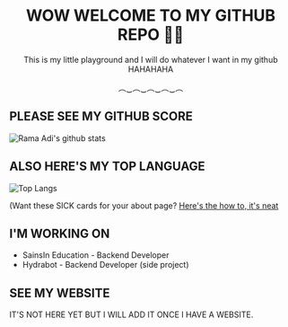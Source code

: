 <h1 align="center">WOW WELCOME TO MY GITHUB REPO 🤯🤯</h1>
<p align="center">This is my little playground and I will do whatever I want in my github HAHAHAHA</p>
<p align="center">︵‿︵‿︵‿︵‿︵</p>

## PLEASE SEE MY GITHUB SCORE 
![Rama Adi's github stats](https://github-readme-stats.vercel.app/api?username=rama-adi)

## ALSO HERE'S MY TOP LANGUAGE
![Top Langs](https://github-readme-stats.vercel.app/api/top-langs/?username=rama-adi&layout=compact)

(Want these SICK cards for your about page? [Here's the how to, it's neat](https://github.com/anuraghazra/github-readme-stats)


## I'M WORKING ON
* SainsIn Education - Backend Developer
* Hydrabot - Backend Developer (side project)

## SEE MY WEBSITE
IT'S NOT HERE YET BUT I WILL ADD IT ONCE I HAVE A WEBSITE.

<!--
**rama-adi/rama-adi** is a ✨ _special_ ✨ repository because its `README.md` (this file) appears on your GitHub profile.

Here are some ideas to get you started:

- 🔭 I’m currently working on ...
- 🌱 I’m currently learning ...
- 👯 I’m looking to collaborate on ...
- 🤔 I’m looking for help with ...
- 💬 Ask me about ...
- 📫 How to reach me: ...
- 😄 Pronouns: ...
- ⚡ Fun fact: ...
-->
